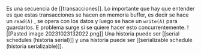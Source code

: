 Es una secuencia de [[transacciones]]. Lo importante que hay que entender es que estas transacciones se hacen en memoria buffer, es decir se hace un `read(A)` , se opera con los datos y luego se hace un `write(A)` para guardarlos. E problema surge si se quiere hacer esto concurrentemente. ![[Pasted image 20231023132022.png]]
Una historia puede ser [[serial schedules (historia serial)]] y una historia puede ser [[serializable schedule (historia serializable)]]. 

